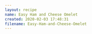 ```yaml
---
layout: recipe
name: Easy Ham and Cheese Omelet
created: 2020-02-03 17:48:31
filename: Easy-Ham-and-Cheese-Omelet
---
```

